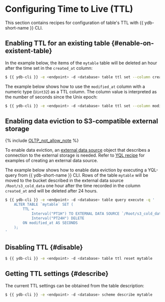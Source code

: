 # Configuring Time to Live (TTL)

This section contains recipes for configuration of table's TTL with {{ ydb-short-name }} CLI.

## Enabling TTL for an existing table {#enable-on-existent-table}

In the example below, the items of the `mytable` table will be deleted an hour after the time set in the `created_at` column:

```bash
$ {{ ydb-cli }} -e <endpoint> -d <database> table ttl set --column created_at --expire-after 3600 mytable
```

The example below shows how to use the `modified_at` column with a numeric type (`Uint32`) as a TTL column. The column value is interpreted as the number of seconds since the Unix epoch:

```bash
$ {{ ydb-cli }} -e <endpoint> -d <database> table ttl set --column modified_at --expire-after 3600 --unit seconds mytable
```

## Enabling data eviction to S3-compatible external storage

{% include [OLTP_not_allow_note](../../_includes/not_allow_for_oltp_note.md) %}

To enable data eviction, an [external data source](../../concepts/datamodel/external_data_source.md) object that describes a connection to the external storage is needed. Refer to [YQL recipe](../../yql/reference/recipes/ttl.md#enable-tiering-on-existing-tables) for examples of creating an external data source.

The example below shows how to enable data eviction by executing a YQL-query from {{ ydb-short-name }} CLI. Rows of the table `mytable` will be moved to the bucket described in the external data source `/Root/s3_cold_data` one hour after the time recorded in the column `created_at` and will be deleted after 24 hours.

```bash
$ {{ ydb-cli }} -e <endpoint> -d <database> table query execute -q '
    ALTER TABLE `mytable` SET (
        TTL =
            Interval("PT1H") TO EXTERNAL DATA SOURCE `/Root/s3_cold_data`,
            Interval("PT24H") DELETE
        ON modified_at AS SECONDS
    );
'
```

## Disabling TTL {#disable}

```bash
$ {{ ydb-cli }} -e <endpoint> -d <database> table ttl reset mytable
```

## Getting TTL settings {#describe}

The current TTL settings can be obtained from the table description:

```bash
$ {{ ydb-cli }} -e <endpoint> -d <database> scheme describe mytable
```

